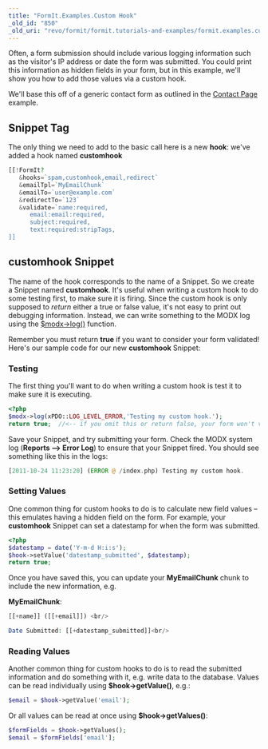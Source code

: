 ```yaml
---
title: "FormIt.Examples.Custom Hook"
_old_id: "850"
_old_uri: "revo/formit/formit.tutorials-and-examples/formit.examples.custom-hook"
---
```


Often, a form submission should include various logging information such as the visitor's IP address or date the form was submitted. You could print this information as hidden fields in your form, but in this example, we'll show you how to add those values via a custom hook.

We'll base this off of a generic contact form as outlined in the [Contact Page](extras/formit/formit.tutorials-and-examples/formit.examples.simple-contact-page "FormIt.Examples.Simple Contact Page") example.

## Snippet Tag

The only thing we need to add to the basic call here is a new **hook**: we've added a hook named **customhook**

``` php
[[!FormIt?
   &hooks=`spam,customhook,email,redirect`
   &emailTpl=`MyEmailChunk`
   &emailTo=`user@example.com`
   &redirectTo=`123`
   &validate=`name:required,
      email:email:required,
      subject:required,
      text:required:stripTags,
]]
```

## customhook Snippet

The name of the hook corresponds to the name of a Snippet. So we create a Snippet named **customhook**. It's useful when writing a custom hook to do some testing first, to make sure it is firing. Since the custom hook is only supposed to _return_ either a true or false value, it's not easy to print out debugging information. Instead, we can write something to the MODX log using the [$modx->log()](http://rtfm.modx.com/display/xPDO20/xPDO.log) function.

Remember you must return **true** if you want to consider your form validated! Here's our sample code for our new **customhook** Snippet:

### Testing

The first thing you'll want to do when writing a custom hook is test it to make sure it is executing.

``` php
<?php
$modx->log(xPDO::LOG_LEVEL_ERROR,'Testing my custom hook.');
return true;  //<-- if you omit this or return false, your form won't validate
```

Save your Snippet, and try submitting your form. Check the MODX system log (**Reports --> Error Log**) to ensure that your Snippet fired. You should see something like this in the logs:

``` php
[2011-10-24 11:23:20] (ERROR @ /index.php) Testing my custom hook.
```

### Setting Values

One common thing for custom hooks to do is to calculate new field values – this emulates having a hidden field on the form. For example, your **customhook** Snippet can set a datestamp for when the form was submitted.

``` php
<?php
$datestamp = date('Y-m-d H:i:s');
$hook->setValue('datestamp_submitted', $datestamp);
return true;
```

Once you have saved this, you can update your **MyEmailChunk** chunk to include the new information, e.g.

**MyEmailChunk**:

``` php
[[+name]] ([[+email]]) <br/>

Date Submitted: [[+datestamp_submitted]]<br/>
```

### Reading Values

Another common thing for custom hooks to do is to read the submitted information and do something with it, e.g. write data to the database. Values can be read individually using **$hook->getValue()**, e.g.:

``` php
$email = $hook->getValue('email');
```

Or all values can be read at once using **$hook->getValues()**:

``` php
$formFields = $hook->getValues();
$email = $formFields['email'];
```
